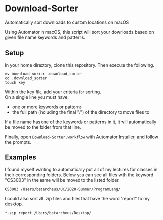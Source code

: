 # Download-Sorter
Automatically sort downloads to custom locations on macOS  

Using Automator in macOS, this script will sort your downloads based on given file name keywords and patterns.  

## Setup
In your home directory, clone this repository. Then execute the following.  
```
mv Download-Sorter .download_sorter  
cd .download_sorter  
touch key  
```
Within the key file, add your criteria for sorting.  
On a single line you must have:  
- one or more keywords or patterns
- the full path (including the final "/") of the directory to move files to

If a file name has one of the keywords or patterns in it, it will automatically be moved to the folder from that line.

Finally, open `Download-Sorter.workflow` with Automator Installer, and follow the prompts. 

## Examples  
I found myself wanting to automatically put all of my lectures for classes in their corresponding folders. 
Below you can see all files with the keyword "CS3003" in the name will be moved to the listed folder. 
```
CS3003 /Users/bstarcheus/UC/2020-Summer/ProgramLang/
```
I could also sort all .zip files and files that have the word "report" to my desktop.
```
*.zip report /Users/bstarcheus/Desktop/
```